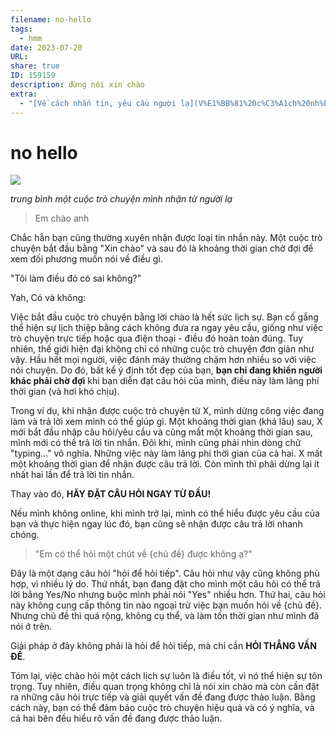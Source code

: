```yaml
---
filename: no-hello
tags:
  - hmm
date: 2023-07-20
URL: 
share: true
ID: 159159
description: đừng nói xin chào
extra:
  - "[Về cách nhắn tin, yêu cầu người lạ](V%E1%BB%81%20c%C3%A1ch%20nh%E1%BA%AFn%20tin,%20y%C3%AAu%20c%E1%BA%A7u%20ng%C6%B0%E1%BB%9Di%20l%E1%BA%A1.md)"
---
```


# no hello
![](https://i.imgur.com/PsRRmhR.png)

*trung bình một cuộc trò chuyện mình nhận từ người lạ*

> Em chào anh

Chắc hẳn bạn cũng thường xuyên nhận được loại tin nhắn này. Một cuộc trò chuyện bắt đầu bằng "Xin chào" và sau đó là khoảng thời gian chờ đợi để xem đối phương muốn nói về điều gì.

"Tôi làm điều đó có sai không?"

Yah, Có và không:

Việc bắt đầu cuộc trò chuyện bằng lời chào là hết sức lịch sự. Bạn cố gắng thể hiện sự lịch thiệp bằng cách không đưa ra ngay yêu cầu, giống như việc trò chuyện trực tiếp hoặc qua điện thoại - điều đó hoàn toàn đúng. Tuy nhiên, thế giới hiện đại không chỉ có những cuộc trò chuyện đơn giản như vậy. Hầu hết mọi người, việc đánh máy thường chậm hơn nhiều so với việc nói chuyện. Do đó, bất kể ý định tốt đẹp của bạn, **bạn chỉ đang khiến người khác phải chờ đợi** khi bạn diễn đạt câu hỏi của mình, điều này làm lãng phí thời gian (và hơi khó chịu).

Trong ví dụ, khi nhận được cuộc trò chuyện từ X, mình dừng công việc đang làm và trả lời xem mình có thể giúp gì. Một khoảng thời gian (khá lâu) sau, X mới bắt đầu nhập câu hỏi/yêu cầu và cũng mất một khoảng thời gian sau, mình mới có thể trả lời tin nhắn. Đôi khi, mình cũng phải nhìn dòng chữ "typing..." vô nghĩa. Những việc này làm lãng phí thời gian của cả hai. X mất một khoảng thời gian để nhận được câu trả lời. Còn mình thì phải dừng lại ít nhất hai lần để trả lời tin nhắn.

Thay vào đó, **HÃY ĐẶT CÂU HỎI NGAY TỪ ĐẦU!**

Nếu mình không online, khi mình trở lại, mình có thể hiểu được yêu cầu của bạn và thực hiện ngay lúc đó, bạn cũng sẽ nhận được câu trả lời nhanh chóng.

> "Em có thể hỏi một chút về {chủ đề} được không ạ?"

Đây là một dạng câu hỏi "hỏi để hỏi tiếp". Câu hỏi như vậy cũng không phù hợp, vì nhiều lý do. Thứ nhất, bạn đang đặt cho mình một câu hỏi có thể trả lời bằng Yes/No nhưng buộc mình phải nói "Yes" nhiều hơn. Thứ hai, câu hỏi này không cung cấp thông tin nào ngoại trừ việc bạn muốn hỏi về {chủ đề}. Nhưng chủ đề thì quá rộng, không cụ thể, và làm tốn thời gian như mình đã nói ở trên.

Giải pháp ở đây không phải là hỏi để hỏi tiếp, mà chỉ cần **HỎI THẲNG VẤN ĐỀ**.

Tóm lại, việc chào hỏi một cách lịch sự luôn là điều tốt, vì nó thể hiện sự tôn trọng. Tuy nhiên, điều quan trọng không chỉ là nói xin chào mà còn cần đặt ra những câu hỏi trực tiếp và giải quyết vấn đề đang được thảo luận. Bằng cách này, bạn có thể đảm bảo cuộc trò chuyện hiệu quả và có ý nghĩa, và cả hai bên đều hiểu rõ vấn đề đang được thảo luận.